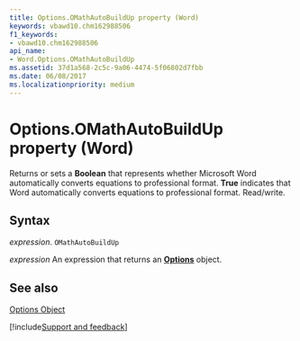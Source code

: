 ```yaml
---
title: Options.OMathAutoBuildUp property (Word)
keywords: vbawd10.chm162988506
f1_keywords:
- vbawd10.chm162988506
api_name:
- Word.Options.OMathAutoBuildUp
ms.assetid: 37d1a568-2c5c-9a06-4474-5f06802d7fbb
ms.date: 06/08/2017
ms.localizationpriority: medium
---
```



# Options.OMathAutoBuildUp property (Word)

Returns or sets a **Boolean** that represents whether Microsoft Word automatically converts equations to professional format. **True** indicates that Word automatically converts equations to professional format. Read/write.


## Syntax

_expression_. `OMathAutoBuildUp`

 _expression_ An expression that returns an **[Options](Word.Options.md)** object.


## See also


[Options Object](Word.Options.md)

[!include[Support and feedback](~/includes/feedback-boilerplate.md)]